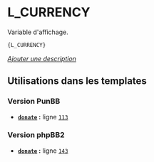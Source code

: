 # L_CURRENCY


Variable d'affichage.

```html
{L_CURRENCY}
```

[*Ajouter une description*](https://fa-tvars.appspot.com/var/L_CURRENCY)

## Utilisations dans les templates

### Version PunBB
* __[`donate`](../tpl/var/punbb/donate.md#readme) :__ ligne [`113`](../tpl/src/punbb/donate.tpl#L113)

### Version phpBB2
* __[`donate`](../tpl/var/subsilver/donate.md#readme) :__ ligne [`143`](../tpl/src/subsilver/donate.tpl#L143)
